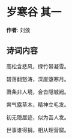 # 岁寒谷  其一

**作者**: 刘攽

## 诗词内容

高松含悲风，绿竹带凝雪。

碧落翻怒涛，深崖堕寒月。

萧条非人境，合沓隠城阙。

爽气露草木，精神立毛发。

初无隠居迹，似为吾人发。

世事谁得捐，相从理营窟。

